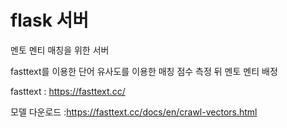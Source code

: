 # flask 서버
멘토 멘티 매칭을 위한 서버

fasttext를 이용한 단어 유사도를 이용한
매칭 점수 측정 뒤 멘토 멘티 배정

fasttext : https://fasttext.cc/ 

모델 다운로드 :https://fasttext.cc/docs/en/crawl-vectors.html
